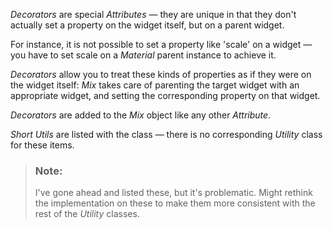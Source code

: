 _Decorators_ are special _Attributes_ &mdash; 
they are unique in that they don't actually set a property
on the widget itself, but on a parent widget.

For instance, it is not possible to set a property like 'scale'
on a widget &mdash; you have to set scale on a _Material_ parent
instance to achieve it.

_Decorators_ allow you to treat these kinds of properties as if
they were on the widget itself: _Mix_ takes care of parenting
the target widget with an appropriate widget, and setting the
corresponding property on that widget.

_Decorators_ are added to the _Mix_ object like any other _Attribute_.

_Short Utils_ are listed with the class &mdash; there is no corresponding
_Utility_ class for these items.

> ### Note:
> I've gone ahead and listed these, but it's problematic.
> Might rethink the implementation on these to make them more consistent
> with the rest of the _Utility_ classes.
